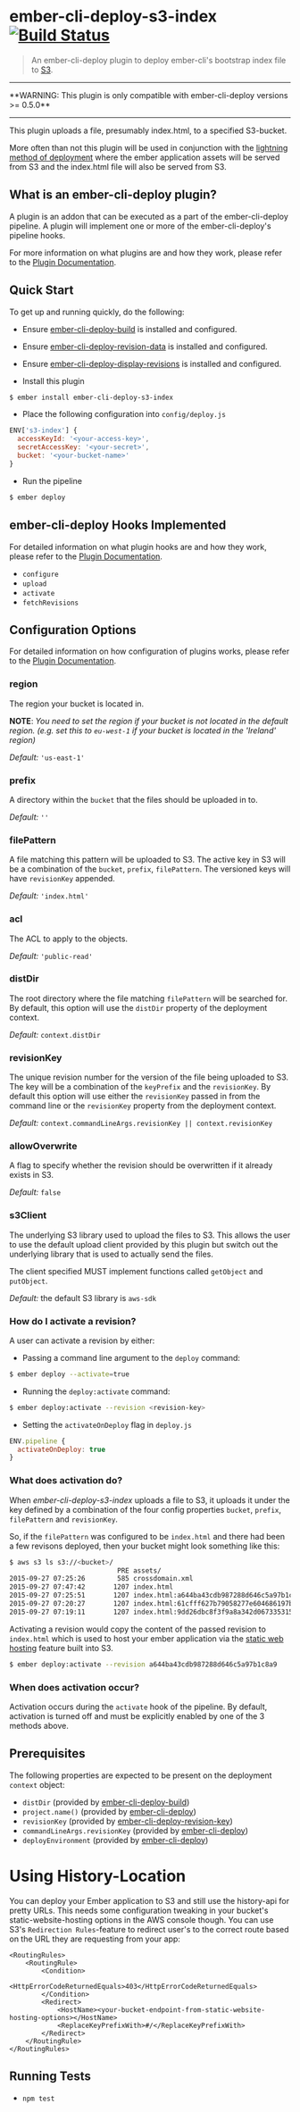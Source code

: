 # ember-cli-deploy-s3-index [![Build Status](https://travis-ci.org/ember-cli-deploy/ember-cli-deploy-s3-index.svg?branch=master)](https://travis-ci.org/ember-cli-deploy/ember-cli-deploy-s3-index)

> An ember-cli-deploy plugin to deploy ember-cli's bootstrap index file to [S3](https://aws.amazon.com/de/s3).

<hr/>
**WARNING: This plugin is only compatible with ember-cli-deploy versions >= 0.5.0**
<hr/>

This plugin uploads a file, presumably index.html, to a specified S3-bucket.

More often than not this plugin will be used in conjunction with the [lightning method of deployment][1] where the ember application assets will be served from S3 and the index.html file will also be served from S3.

## What is an ember-cli-deploy plugin?

A plugin is an addon that can be executed as a part of the ember-cli-deploy pipeline. A plugin will implement one or more of the ember-cli-deploy's pipeline hooks.

For more information on what plugins are and how they work, please refer to the [Plugin Documentation][2].

## Quick Start
To get up and running quickly, do the following:

- Ensure [ember-cli-deploy-build][4] is installed and configured.
- Ensure [ember-cli-deploy-revision-data][6] is installed and configured.
- Ensure [ember-cli-deploy-display-revisions](https://github.com/duizendnegen/ember-cli-deploy-display-revisions) is installed and configured.

- Install this plugin

```bash
$ ember install ember-cli-deploy-s3-index
```

- Place the following configuration into `config/deploy.js`

```javascript
ENV['s3-index'] {
  accessKeyId: '<your-access-key>',
  secretAccessKey: '<your-secret>',
  bucket: '<your-bucket-name>'
}
```

- Run the pipeline

```bash
$ ember deploy
```

## ember-cli-deploy Hooks Implemented

For detailed information on what plugin hooks are and how they work, please refer to the [Plugin Documentation][2].

- `configure`
- `upload`
- `activate`
- `fetchRevisions`

## Configuration Options

For detailed information on how configuration of plugins works, please refer to the [Plugin Documentation][2].

### region

The region your bucket is located in. 

__NOTE__: _You need to set the region if your bucket is not located in the default region. (e.g. set this to `eu-west-1` if your bucket is located in the 'Ireland' region)_

*Default:* `'us-east-1'`

### prefix

A directory within the `bucket` that the files should be uploaded in to.

*Default:* `''`

### filePattern

A file matching this pattern will be uploaded to S3. The active key in S3 will be a combination of the `bucket`, `prefix`, `filePattern`. The versioned keys will have `revisionKey` appended.

*Default:* `'index.html'`

### acl

The ACL to apply to the objects.

*Default:* `'public-read'`

### distDir

The root directory where the file matching `filePattern` will be searched for. By default, this option will use the `distDir` property of the deployment context.

*Default:* `context.distDir`

### revisionKey

The unique revision number for the version of the file being uploaded to S3. The key will be a combination of the `keyPrefix` and the `revisionKey`. By default this option will use either the `revisionKey` passed in from the command line or the `revisionKey` property from the deployment context.

*Default:* `context.commandLineArgs.revisionKey || context.revisionKey`

### allowOverwrite

A flag to specify whether the revision should be overwritten if it already exists in S3.

*Default:* `false`

### s3Client

The underlying S3 library used to upload the files to S3. This allows the user to use the default upload client provided by this plugin but switch out the underlying library that is used to actually send the files.

The client specified MUST implement functions called `getObject` and `putObject`.

*Default:* the default S3 library is `aws-sdk`

### How do I activate a revision?

A user can activate a revision by either:

- Passing a command line argument to the `deploy` command:

```bash
$ ember deploy --activate=true
```

- Running the `deploy:activate` command:

```bash
$ ember deploy:activate --revision <revision-key>
```

- Setting the `activateOnDeploy` flag in `deploy.js`

```javascript
ENV.pipeline {
  activateOnDeploy: true
}
```

### What does activation do?

When *ember-cli-deploy-s3-index* uploads a file to S3, it uploads it under the key defined by a combination of the four config properties `bucket`, `prefix`, `filePattern` and `revisionKey`.

So, if the `filePattern` was configured to be `index.html` and there had been a few revisons deployed, then your bucket might look something like this:

```bash
$ aws s3 ls s3://<bucket>/
                           PRE assets/
2015-09-27 07:25:26        585 crossdomain.xml
2015-09-27 07:47:42       1207 index.html
2015-09-27 07:25:51       1207 index.html:a644ba43cdb987288d646c5a97b1c8a9
2015-09-27 07:20:27       1207 index.html:61cfff627b79058277e604686197bbbd
2015-09-27 07:19:11       1207 index.html:9dd26dbc8f3f9a8a342d067335315a63
```

Activating a revision would copy the content of the passed revision to `index.html` which is used to host your ember application via the [static web hosting](https://docs.aws.amazon.com/AmazonS3/latest/dev/WebsiteHosting.html) feature built into S3.

```bash
$ ember deploy:activate --revision a644ba43cdb987288d646c5a97b1c8a9
```

### When does activation occur?

Activation occurs during the `activate` hook of the pipeline. By default, activation is turned off and must be explicitly enabled by one of the 3 methods above.

## Prerequisites

The following properties are expected to be present on the deployment `context` object:

- `distDir`                     (provided by [ember-cli-deploy-build][4])
- `project.name()`              (provided by [ember-cli-deploy][5])
- `revisionKey`                 (provided by [ember-cli-deploy-revision-key][6])
- `commandLineArgs.revisionKey` (provided by [ember-cli-deploy][5])
- `deployEnvironment`           (provided by [ember-cli-deploy][5])

# Using History-Location
You can deploy your Ember application to S3 and still use the history-api for pretty URLs. This needs some configuration tweaking in your bucket's static-website-hosting options in the AWS console though. You can use S3's `Redirection Rules`-feature to redirect user's to the correct route based on the URL they are requesting from your app:

```
<RoutingRules>
    <RoutingRule>
        <Condition>
            <HttpErrorCodeReturnedEquals>403</HttpErrorCodeReturnedEquals>
        </Condition>
        <Redirect>
            <HostName><your-bucket-endpoint-from-static-website-hosting-options></HostName>
            <ReplaceKeyPrefixWith>#/</ReplaceKeyPrefixWith>
        </Redirect>
    </RoutingRule>
</RoutingRules>
```

## Running Tests

- `npm test`

[1]: https://github.com/lukemelia/ember-cli-deploy-lightning-pack "ember-cli-deploy-lightning-pack"
[2]: http://ember-cli.github.io/ember-cli-deploy/plugins "Plugin Documentation"
[3]: https://www.npmjs.com/package/redis "Redis Client"
[4]: https://github.com/zapnito/ember-cli-deploy-build "ember-cli-deploy-build"
[5]: https://github.com/ember-cli/ember-cli-deploy "ember-cli-deploy"
[6]: https://github.com/ember-cli-deploy/ember-cli-deploy-revision-data "ember-cli-deploy-revision-data"
